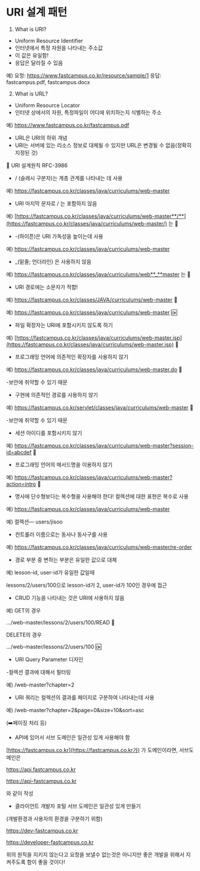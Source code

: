 # URI 설계 패턴

1. What is URI?
- Uniform Resource Identifier
- 인터넷에서 특정 자원을 나타내는 주소값
- 이 값은 유일함!
- 응답은 달라질 수 있음

예)
요청: https://www.fastcampus.co.kr/resource/sample/1
응답: fastcampus.pdf, fastcampus.docx

2. What is URL?

- Uniform Resource Locator
- 인터넷 상에서의 자원, 특정파일이 어디에 위치하는지 식별하는 주소

예) https://www.fastcampus.co.kr/fastcampus.pdf

- URL은 URI의 하위 개념
- URI는 서버에 있는 리소스 정보로 대체될 수 있지만 URL은 변경될 수 없음(정확히 지정된 것)

📌 URI 설계원칙 RFC-3986

- / (슬래시 구분자)는 계층 관계를 나타내는 데 사용

예) https://fastcampus.co.kr/classes/java/curriculums/web-master

- URI 마지막 문자로 / 는 포함하지 않음

예) [https://fastcampus.co.kr/classes/java/curriculums/web-master**/**](https://fastcampus.co.kr/classes/java/curriculums/web-master/) 는 🚫

- -(하이픈)은 URI 가독성을 높이는데 사용

예) https://fastcampus.co.kr/classes/java/curriculums/web-master

- _(밑줄; 언더라인) 은 사용하지 않음

예) https://fastcampus.co.kr/classes/java/curriculums/web**_**master 는 🚫

- URI 경로에는 소문자가 적합!

예) https://fastcampus.co.kr/classes/JAVA/curriculums/web-master 🚫

예) https://fastcampus.co.kr/classes/java/curriculums/web-master 🆗

- 파일 확장자는 URI에 포함시키지 않도록 하기

예) [https://fastcampus.co.kr/classes/java/curriculums/web-master.jsp](https://fastcampus.co.kr/classes/java/curriculums/web-master.jsp) 🚫

- 프로그래밍 언어에 의존적인 확장자를 사용하지 않기

예) https://fastcampus.co.kr/classes/java/curriculums/web-master.do 🚫

-보안에 취약할 수 있기 때문

- 구현에 의존적인 경로를 사용하지 않기

예) https://fastcampus.co.kr/servlet/classes/java/curriculums/web-master 🚫

-보안에 취약할 수 있기 때문

- 세션 아이디를 포함시키지 않기

예) https://fastcampus.co.kr/classes/java/curriculums/web-master?session-id=abcdef   🚫

- 프로그래밍 언어의 메서드명을 이용하지 않기

예) https://fastcampus.co.kr/classes/java/curriculums/web-master?action=intro  🚫

- 명사에 단수형보다는 복수형을 사용해야 한다! 컬렉션에 대한 표현은 복수로 사용

예) https://fastcampus.co.kr/classes/java/curriculums/web-master

예) 컬렉션— users/jisoo

- 컨트롤러 이름으로는 동사나 동사구를 사용

예) https://fastcampus.co.kr/classes/java/curriculums/web-master/re-order

- 경로 부분 중 변하는 부분은 유일한 값으로 대체

예) lesson-id, user-id가 유일한 값일때

lessons/2/users/100으로 lesson-id가 2, user-id가 100인 경우에 접근

- CRUD 기능을 나타내는 것은 URI에 사용하지 않음

예) GET의 경우

.../web-master/lessons/2/users/100/READ  🚫

DELETE의 경우

.../web-master/lessons/2/users/100 🆗

- URI Query Parameter 디자인

-컬렉션 결과에 대해서 필터링

예) /web-master?chapter=2

- URI 쿼리는 컬렉션의 결과를 페이지로 구분하여 나타내는데 사용

예) /web-master?chapter=2&page=0&size=10&sort=asc

(➡️페이징 처리 등)

- API에 있어서 서브 도메인은 일관성 있게 사용해야 함

[https://fastcampus.co.kr](https://fastcampus.co.kr가)   가 도메인이라면, 서브도메인은

https://api.fastcampus.co.kr

https://api-fastcampus.co.kr

와 같이 작성

- 클라이언트 개발자 포털 서브 도메인은 일관성 있게 만들기

(개발환경과 사용자의 환경을 구분하기 위함)

https://dev-fastcampus.co.kr

https://developer-fastcampus.co.kr

위의 원칙을 지키지 않는다고 요청을 보낼수 없는것은 아니지만 좋은 개발을 위해서 지켜주도록 함이 좋을 것이다!